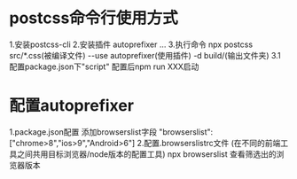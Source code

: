 # postcss命令行使用方式
  1.安装postcss-cli 
  2.安装插件 autoprefixer ...
  3.执行命令 npx postcss src/*.css(被编译文件) --use autoprefixer(使用插件) -d build/(输出文件夹)
  3.1 配置package.json下"script" 配置后npm run XXX启动

# 配置autoprefixer
  1.package.json配置  添加browserslist字段  "browserslist": ["chrome>8","ios>9","Android>6"]
  2.配置.browserslistrc文件 (在不同的前端工具之间共用目标浏览器/node版本的配置工具) npx browserslist 查看筛选出的浏览器版本